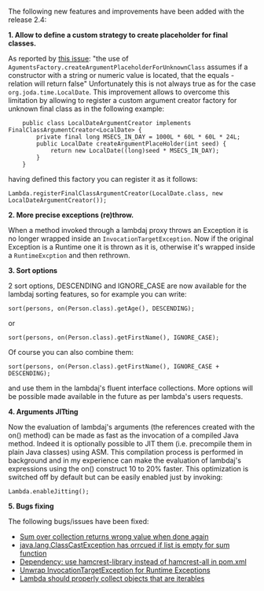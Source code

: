 The following new features and improvements have been added with the release 2.4:

**1. Allow to define a custom strategy to create placeholder for final classes.**

As reported by [this issue](http://code.google.com/p/lambdaj/issues/detail?id=70): "the use of `AgumentsFactory.createArgumentPlaceholderForUnknownClass` assumes if a constructor with a string or numeric value is located, that the equals - relation will return false" Unfortunately this is not always true as for the case `org.joda.time.LocalDate`. This improvement allows to overcome this limitation by allowing to register a custom argument creator factory for unknown final class as in the following example:

```
    public class LocalDateArgumentCreator implements FinalClassArgumentCreator<LocalDate> {
        private final long MSECS_IN_DAY = 1000L * 60L * 60L * 24L;
        public LocalDate createArgumentPlaceHolder(int seed) {
            return new LocalDate((long)seed * MSECS_IN_DAY);
        }
    }
```

having defined this factory you can register it as it follows:

```
Lambda.registerFinalClassArgumentCreator(LocalDate.class, new LocalDateArgumentCreator());
```

**2. More precise exceptions (re)throw.**

When a method invoked through a lambdaj proxy throws an Exception it is no longer wrapped inside an `InvocationTargetException`. Now if the original Exception is a Runtime one it is thrown as it is, otherwise it's wrapped inside a `RuntimeExcption` and then rethrown.


**3. Sort options**

2 sort options, DESCENDING and IGNORE\_CASE are now available for the lambdaj sorting features, so for example you can write:

```
sort(persons, on(Person.class).getAge(), DESCENDING);
```

or

```
sort(persons, on(Person.class).getFirstName(), IGNORE_CASE);
```


Of course you can also combine them:

```
sort(persons, on(Person.class).getFirstName(), IGNORE_CASE + DESCENDING);
```

and use them in the lambdaj's fluent interface collections. More options will be possible made available in the future as per lambda's users requests.

**4. Arguments JITting**

Now the evaluation of lambdaj's arguments (the references created with the on() method) can be made as fast as the invocation of a compiled Java method. Indeed it is optionally possible to JIT them (i.e. precompile them in plain Java classes) using ASM. This compilation process is performed in background and in my experience can make the evaluation of lambdaj's expressions using the on() construct 10 to 20% faster. This optimization is switched off by default but can be easily enabled just by invoking:

```
Lambda.enableJitting();
```

**5. Bugs fixing**

The following bugs/issues have been fixed:

  * [Sum over collection returns wrong value when done again](http://code.google.com/p/lambdaj/issues/detail?id=74)
  * [java.lang.ClassCastException has orrcued if list is empty for sum function](http://code.google.com/p/lambdaj/issues/detail?id=76)
  * [Dependency: use hamcrest-library instead of hamcrest-all in pom.xml](http://code.google.com/p/lambdaj/issues/detail?id=79)
  * [Unwrap InvocationTargetException for Runtime Exceptions](http://code.google.com/p/lambdaj/issues/detail?id=80)
  * [Lambda should properly collect objects that are iterables](http://code.google.com/p/lambdaj/issues/detail?id=83)